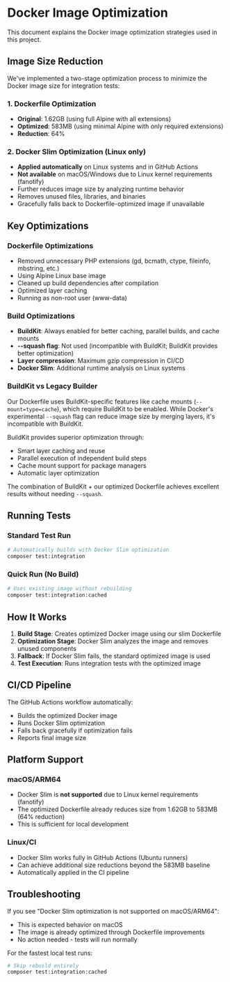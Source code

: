 # Docker Image Optimization

This document explains the Docker image optimization strategies used in this project.

## Image Size Reduction

We've implemented a two-stage optimization process to minimize the Docker image size for integration tests:

### 1. Dockerfile Optimization
- **Original**: 1.62GB (using full Alpine with all extensions)
- **Optimized**: 583MB (using minimal Alpine with only required extensions)
- **Reduction**: 64%

### 2. Docker Slim Optimization (Linux only)
- **Applied automatically** on Linux systems and in GitHub Actions
- **Not available** on macOS/Windows due to Linux kernel requirements (fanotify)
- Further reduces image size by analyzing runtime behavior
- Removes unused files, libraries, and binaries
- Gracefully falls back to Dockerfile-optimized image if unavailable

## Key Optimizations

### Dockerfile Optimizations
- Removed unnecessary PHP extensions (gd, bcmath, ctype, fileinfo, mbstring, etc.)
- Using Alpine Linux base image
- Cleaned up build dependencies after compilation
- Optimized layer caching
- Running as non-root user (www-data)

### Build Optimizations
- **BuildKit**: Always enabled for better caching, parallel builds, and cache mounts
- **--squash flag**: Not used (incompatible with BuildKit; BuildKit provides better optimization)
- **Layer compression**: Maximum gzip compression in CI/CD
- **Docker Slim**: Additional runtime analysis on Linux systems

### BuildKit vs Legacy Builder
Our Dockerfile uses BuildKit-specific features like cache mounts (`--mount=type=cache`), which require BuildKit to be enabled. While Docker's experimental `--squash` flag can reduce image size by merging layers, it's incompatible with BuildKit.

BuildKit provides superior optimization through:
- Smart layer caching and reuse
- Parallel execution of independent build steps
- Cache mount support for package managers
- Automatic layer optimization

The combination of BuildKit + our optimized Dockerfile achieves excellent results without needing `--squash`.

## Running Tests

### Standard Test Run
```bash
# Automatically builds with Docker Slim optimization
composer test:integration
```

### Quick Run (No Build)
```bash
# Uses existing image without rebuilding
composer test:integration:cached
```

## How It Works

1. **Build Stage**: Creates optimized Docker image using our slim Dockerfile
2. **Optimization Stage**: Docker Slim analyzes the image and removes unused components
3. **Fallback**: If Docker Slim fails, the standard optimized image is used
4. **Test Execution**: Runs integration tests with the optimized image

## CI/CD Pipeline

The GitHub Actions workflow automatically:
- Builds the optimized Docker image
- Runs Docker Slim optimization
- Falls back gracefully if optimization fails
- Reports final image size

## Platform Support

### macOS/ARM64
- Docker Slim is **not supported** due to Linux kernel requirements (fanotify)
- The optimized Dockerfile already reduces size from 1.62GB to 583MB (64% reduction)
- This is sufficient for local development

### Linux/CI
- Docker Slim works fully in GitHub Actions (Ubuntu runners)
- Can achieve additional size reductions beyond the 583MB baseline
- Automatically applied in the CI pipeline

## Troubleshooting

If you see "Docker Slim optimization is not supported on macOS/ARM64":
- This is expected behavior on macOS
- The image is already optimized through Dockerfile improvements
- No action needed - tests will run normally

For the fastest local test runs:
```bash
# Skip rebuild entirely
composer test:integration:cached
```
